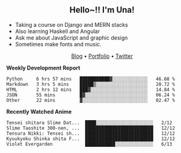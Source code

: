 <h2 align="center">
  Hello~!! I'm Una!
</h2>

- Taking a course on Django and MERN stacks
- Also learning Haskell and Angular
- Ask me about JavaScript and graphic design
- Sometimes make fonts and music.

<p align="center">
  <a href="https://anarchy.website/">Blog</a> &bull;
  <a href="https://una-ada.github.io/">Portfolio</a> &bull;
  <a href="https://twitter.com/unaxiii">Twitter</a>
</p>

**Weekly Development Report**

<!--START_SECTION:waka-->
```text
Python     6 hrs 57 mins   ███████████▓░░░░░░░░░░░░░   46.68 % 
Markdown   3 hrs 5 mins    █████▒░░░░░░░░░░░░░░░░░░░   20.72 % 
HTML       2 hrs 12 mins   ███▓░░░░░░░░░░░░░░░░░░░░░   14.84 % 
JSON       55 mins         █▓░░░░░░░░░░░░░░░░░░░░░░░   06.24 % 
Other      22 mins         ▓░░░░░░░░░░░░░░░░░░░░░░░░   02.47 % 
```
<!--END_SECTION:waka-->

**Recently Watched Anime**

<!-- RECENT-ANIME:START -->

    Tensei shitara Slime Dat...  ████░░░░░░░░░░░░░░░░░░░░░   2/12
    Slime Taoshite 300-nen, ...  █████████████████████████   12/12
    Tensura Nikki: Tensei sh...  █████████████████████████   12/12
    Kyuukyoku Shinka shita F...  █████████████████████████   12/12
    Violet Evergarden            ███████████░░░░░░░░░░░░░░   6/13
<!-- RECENT-ANIME:END -->
